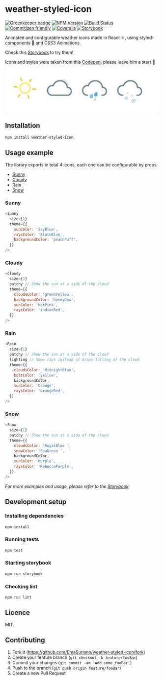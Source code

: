 # weather-styled-icon

[![Greenkeeper badge][greenkeeper-image]](https://greenkeeper.io/)
[![NPM Version][npm-image]][npm-url]
[![Build Status][travis-image]][travis-url]
[![Commitizen friendly][commitizen-image]][commitizen-url]
[![Coveralls][coverrals-image]][coverrals-url]
[![Storybook][storybook-image]][demo-link]

Animated and configurable weather icons made in React ⚛️, using styled-components 💅 and CSS3 Animations.

Check this [Storybook][demo-link] to try them!

Icons and styles were taken from this [Codepen](https://codepen.io/joshbader/pen/EjXgqr?q=weather&limit=all&type=type-pens), please leave him a start 🌟

![Weather styled Icon](docs/weather-styled-icon.gif)

## Installation

```sh
npm install weather-styled-icon
```

## Usage example

The library exports in total 4 icons, each one can be configurable by props:

* [Sunny](#Sunny)
* [Cloudy](#Cloudy)
* [Rain](#Rain)
* [Snow](#Snow)

### Sunny

```javascript
<Sunny
  size={1}
  theme={{
    sunColor: 'SkyBlue',
    raysColor: 'SlateBlue',
    backgroundColor: 'peachPuff',
  }}
/>
```

### Cloudy

```javascript
<Cloudy
  size={1}
  patchy // Show the sun at a side of the cloud
  theme={{
    cloudsColor: 'greenYellow',
    backgroundColor: 'honeyDew',
    sunColor: 'hotPink',
    raysColor: 'indianRed',
  }}
/>
```

### Rain

```javascript
<Rain
  size={1}
  patchy // Show the sun at a side of the cloud
  lighting // Show rays instead of drops falling of the cloud
  theme={{
    cloudsColor: 'MidnightBlue',
    boltColor: 'yellow',
    backgroundColor,
    sunColor: 'Orange',
    raysColor: 'OrangeRed',
  }}
/>
```

### Snow

```javascript
<Snow
  size={1}
  patchy // Show the sun at a side of the cloud
  theme={{
    cloudsColor: 'RoyalBlue ',
    snowColor: 'SeaGreen ',
    backgroundColor,
    sunColor: 'Purple',
    raysColor: 'RebeccaPurple',
  }}
/>
```

_For more examples and usage, please refer to the [Storybook][demo-link]._

## Development setup

### Installing dependencies

```sh
npm install
```

### Running tests

```sh
npm test
```

### Starting storybook

```sh
npm run storybook
```

### Checking lint

```sh
npm run lint
```

## Licence

MIT.

## Contributing

1. Fork it (<https://github.com/EmaSuriano/weather-styled-icon/fork>)
2. Create your feature branch (`git checkout -b feature/fooBar`)
3. Commit your changes (`git commit -am 'Add some fooBar'`)
4. Push to the branch (`git push origin feature/fooBar`)
5. Create a new Pull Request

<!-- Markdown link & img dfn's -->

[greenkeeper-image]: https://badges.greenkeeper.io/EmaSuriano/weather-styled-icon.svg
[npm-image]: https://badge.fury.io/js/weather-styled-icon.svg
[npm-url]: https://www.npmjs.com/package/weather-styled-icon
[commitizen-image]: https://img.shields.io/badge/commitizen-friendly-brightgreen.svg
[commitizen-url]: http://commitizen.github.io/cz-cli/
[travis-image]: https://travis-ci.org/EmaSuriano/weather-styled-icon.svg?branch=master
[travis-url]: https://travis-ci.org/EmaSuriano/weather-styled-icon
[wiki]: https://github.com/yourname/yourproject/wiki
[storybook-image]: https://img.shields.io/badge/%F0%9F%93%93-Storybook-ff69b4.svg
[demo-link]: https://emasuriano.github.io/weather-styled-icon
[coverrals-image]: https://coveralls.io/repos/github/EmaSuriano/weather-styled-icon/badge.svg?branch=master
[coverrals-url]: https://coveralls.io/github/EmaSuriano/weather-styled-icon
